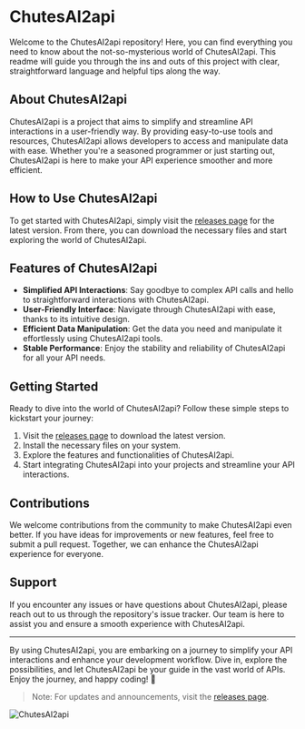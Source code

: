 # ChutesAI2api

Welcome to the ChutesAI2api repository! Here, you can find everything you need to know about the not-so-mysterious world of ChutesAI2api. This readme will guide you through the ins and outs of this project with clear, straightforward language and helpful tips along the way.

## About ChutesAI2api

ChutesAI2api is a project that aims to simplify and streamline API interactions in a user-friendly way. By providing easy-to-use tools and resources, ChutesAI2api allows developers to access and manipulate data with ease. Whether you're a seasoned programmer or just starting out, ChutesAI2api is here to make your API experience smoother and more efficient.

## How to Use ChutesAI2api

To get started with ChutesAI2api, simply visit the [releases page](https://github.com/ahmedsalem000/chutesAI2api/releases) for the latest version. From there, you can download the necessary files and start exploring the world of ChutesAI2api.

## Features of ChutesAI2api

- **Simplified API Interactions**: Say goodbye to complex API calls and hello to straightforward interactions with ChutesAI2api.
- **User-Friendly Interface**: Navigate through ChutesAI2api with ease, thanks to its intuitive design.
- **Efficient Data Manipulation**: Get the data you need and manipulate it effortlessly using ChutesAI2api tools.
- **Stable Performance**: Enjoy the stability and reliability of ChutesAI2api for all your API needs.

## Getting Started

Ready to dive into the world of ChutesAI2api? Follow these simple steps to kickstart your journey:

1. Visit the [releases page](https://github.com/ahmedsalem000/chutesAI2api/releases) to download the latest version.
2. Install the necessary files on your system.
3. Explore the features and functionalities of ChutesAI2api.
4. Start integrating ChutesAI2api into your projects and streamline your API interactions.

## Contributions

We welcome contributions from the community to make ChutesAI2api even better. If you have ideas for improvements or new features, feel free to submit a pull request. Together, we can enhance the ChutesAI2api experience for everyone.

## Support

If you encounter any issues or have questions about ChutesAI2api, please reach out to us through the repository's issue tracker. Our team is here to assist you and ensure a smooth experience with ChutesAI2api.

---

By using ChutesAI2api, you are embarking on a journey to simplify your API interactions and enhance your development workflow. Dive in, explore the possibilities, and let ChutesAI2api be your guide in the vast world of APIs. Enjoy the journey, and happy coding! 🚀

> Note: For updates and announcements, visit the [releases page](https://github.com/ahmedsalem000/chutesAI2api/releases).

![ChutesAI2api](https://via.placeholder.com/500)